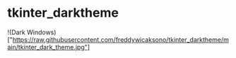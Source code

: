 # tkinter_darktheme
!(Dark Windows)["https://raw.githubusercontent.com/freddywicaksono/tkinter_darktheme/main/tkinter_dark_theme.jpg"]
